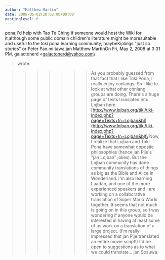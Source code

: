 ```yaml
---
author: "Matthew Martin"
date: 2008-05-02T20:02:00+00:00
nestinglevel: 0
---
```

pona,I'd help with Tao Te Ching if someone would host the Wiki for it,although some public domain children's literature might be moresuitable and useful to the toki pona learning community, maybeKiplings "just so stories" or Peter Pan.mi tawa,jan Matthew MartinOn Fri, May 2, 2008 at 3:31 PM, galactonerd <[galactonerd@yahoo.com](mailto://galactonerd@yahoo.com)\
> wrote:

>>>>>>> As you probably guessed from that fact that I like Toki Pona, I really
> enjoy conlangs. So I like to look at what other conlang groups are doing.
>> There's a huge page of texts translated into Lojban here:
>> [http://www.lojban.org/tiki/tiki-index.php?page=Texts+In+Lojban&bl](http://www.lojban.org/tiki/tiki-index.php?page=Texts+In+Lojban&bl)\
>> Now, I realize that Lojban and Toki Pona have somewhat opposite
> philosophies (hence jan Pije's "jan Lojban" jokes). But the Lojban
> community has done community translations of things as big as the
> Bible and Alice in Wonderland. I'm also learning Laadan, and one of
> the more experienced speakers and I are working on a collaborative
> translation of Super Mario World together.
>> It seems that not much is going on in this group, so I was wondering
> if anyone would be interested in having at least some of us work on a
> translation of a large project. (I'm really impressed that jan Pije
> translated an entire movie script!) I'd be open to suggestions as to
> what we could translate...
>> jan Sosuwa
>>